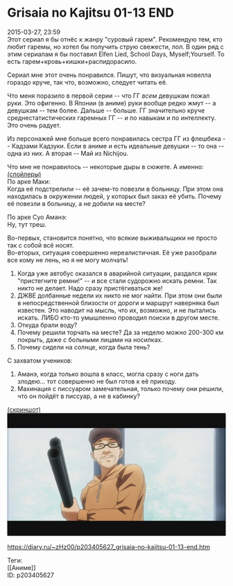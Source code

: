 Grisaia no Kajitsu 01-13 END
=============================

   
 2015-03-27, 23:59   
  Этот сериал я бы отнёс к жанру "суровый гарем". Рекомендую тем, кто любит гаремы, но хотел бы получить струю свежести, лол. В один ряд с этим сериалам я бы поставил Elfen Lied, School Days, Myself;Yourself. То есть гарем+кровь+кишки+распидорасило.   
   
 Сериал мне этот очень понравился. Пишут, что визуальная новелла гораздо круче, так что, возможно, следует читать её.   
   
 Что меня поразило в первой серии -- что ГГ  *всем*  девушкам пожал руки. Это офигенно. В Японии (в аниме) руки вообще редко жмут -- а девушкам -- тем более. Дальше -- больше. ГГ значительно круче среднестатистических гаремных ГГ -- и по навыкам и по интеллекту. Это очень радует.   
   
 Из персонажей мне больше всего понравилась сестра ГГ из флешбека -- Кадзами Кадзуки. Если в аниме и есть идеальные девушки -- то она -- одна из них. А вторая -- Май из Nichijou.   
   
 Что мне не понравилось -- некоторые дыры в сюжете. А именно:   
  [(спойлеры)](https://zHz00.diary.ru/p203405627.htm?index=1#linkmore203405627m1)      
 По арке Маки:   
 Когда её подстрелили -- её зачем-то повезли в больницу. При этом она находилась в окружении людей, у которых был заказ её убить. Почему её повезли в больницу, а не добили на месте?   
   
 По арке Суо Аманэ:   
 Ну, тут треш.   
   
 Во-первых, становится понятно, что всякие выживальщики не просто так с собой всё носят.   
 Во-вторых, ситуация совершенно нереалистичная. Её уже разобрали все кому не лень, но я не могу молчать!   
   
 1. Когда уже автобус оказался в аварийной ситуации, раздался крик "пристегните ремни!" -- и все стали судорожно искать ремни. Так никто не делает. Надо сразу пристёгиваться же!   
 2. ДЖВЕ долбанные недели их никто не мог найти. При этом они были в непосредственной близости от дороги и маршрут наверняка был известен. Это наводит на мысль, что их, возможно, и не пытались искать. ЛИБО кто-то умышленно проводил поиски в другом месте.   
 3. Откуда брали воду?   
 4. Почему решили торчать на месте? Да за неделю можно 200-300 км покрыть, даже с больными лицами на носилках.   
 5. Почему сидели на солнце, когда была тень?   
   
 С захватом учеников:   
 1. Аманэ, когда только вошла в класс, могла сразу с ноги дать злодею... тот совершенно не был готов к её приходу.   
 2. Махинация с писсуаром замечательная, только почему они решили, что он пойдёт в писсуар, а не в кабинку?   
     
   
  [(скриншот)](https://zHz00.diary.ru/p203405627.htm?index=2#linkmore203405627m2)      
   [![](pics/4FpOh9Cl.png)](https://i.imgur.com/4FpOh9C.png)     
     
    
 <https://diary.ru/~zHz00/p203405627_grisaia-no-kajitsu-01-13-end.htm>   
   
 Теги:   
 [[Аниме]]   
 ID: p203405627